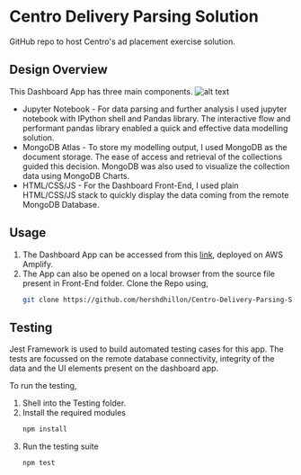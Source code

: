# Centro Delivery Parsing Solution

GitHub repo to host Centro's ad placement exercise solution.

## Design Overview

This Dashboard App has three main components.
![alt text](https://github.com/hershdhillon/Centro-Delivery-Parsing-Solution/blob/50c5a6fd3683cf79192881fc38fe83ff5a567f96/Front-End/resources/images/Design%20Architecture%20Diagram.png)

* Jupyter Notebook - For data parsing and further analysis I used jupyter notebook with IPython shell and Pandas library. The interactive flow and performant pandas library enabled a quick and effective data modelling solution. 
* MongoDB Atlas - To store my modelling output, I used MongoDB as the document storage. The ease of access and retrieval of the collections guided this decision. MongoDB was also used to visualize the collection data using MongoDB Charts.
* HTML/CSS/JS - For the Dashboard Front-End, I used plain HTML/CSS/JS stack to quickly display the data coming from the remote MongoDB Database.

## Usage

1. The Dashboard App can be accessed from this [link](https://main.d19829dc7ci9hs.amplifyapp.com/ "Impressions Analytics"), deployed on AWS Amplify.
2. The App can also be opened on a local browser from the source file present in Front-End folder. Clone the Repo using,
   ```sh
   git clone https://github.com/hershdhillon/Centro-Delivery-Parsing-Solution.git
   ```

## Testing

Jest Framework is used to build automated testing cases for this app. The tests are focussed on the remote database connectivity, integrity of the data and the UI elements present on the dashboard app.

To run the testing, 

1. Shell into the Testing folder.
2. Install the required modules
   ```sh
   npm install
   ```
3. Run the testing suite
   ```sh
   npm test
   ```
